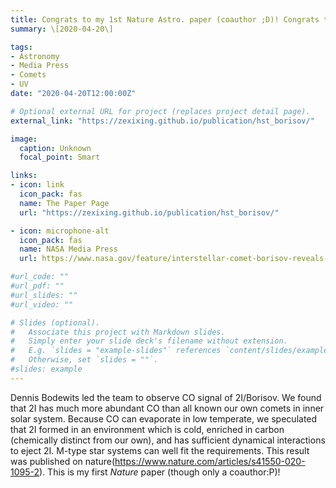 ```yaml
---
title: Congrats to my 1st Nature Astro. paper (coauthor ;D)! Congrats the team!
summary: \[2020-04-20\]

tags:
- Astronomy
- Media Press
- Comets
- UV
date: "2020-04-20T12:00:00Z"

# Optional external URL for project (replaces project detail page).
external_link: "https://zexixing.github.io/publication/hst_borisov/"

image:
  caption: Unknown
  focal_point: Smart

links:
- icon: link
  icon_pack: fas
  name: The Paper Page
  url: "https://zexixing.github.io/publication/hst_borisov/"

- icon: microphone-alt
  icon_pack: fas
  name: NASA Media Press
  url: https://www.nasa.gov/feature/interstellar-comet-borisov-reveals-its-chemistry-and-possible-origins

#url_code: ""
#url_pdf: ""
#url_slides: ""
#url_video: ""

# Slides (optional).
#   Associate this project with Markdown slides.
#   Simply enter your slide deck's filename without extension.
#   E.g. `slides = "example-slides"` references `content/slides/example-slides.md`.
#   Otherwise, set `slides = ""`.
#slides: example
---
```

Dennis Bodewits led the team to observe CO signal of 2I/Borisov. We found that 2I has much more abundant CO than all known our own comets in inner solar system. Because CO can evaporate in low temperate, we speculated that 2I formed in an environment which is cold, enriched in carbon (chemically distinct from our own), and has sufficient dynamical interactions to eject 2I. M-type star systems can well fit the requirements. This result was published on nature(https://www.nature.com/articles/s41550-020-1095-2). This is my first *Nature* paper (though only a coauthor:P)! 